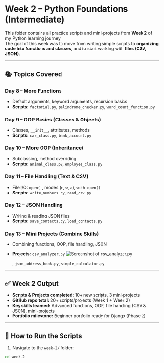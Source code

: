 # Week 2 – Python Foundations (Intermediate)

This folder contains all practice scripts and mini-projects from **Week 2** of my Python learning journey.  
The goal of this week was to move from writing simple scripts to **organizing code into functions and classes**, and to start working with **files (CSV, JSON).**

---

## 📚 Topics Covered

### Day 8 – More Functions
- Default arguments, keyword arguments, recursion basics  
- **Scripts:** `factorial.py`, `palindrome_checker.py`, `word_count_function.py`

### Day 9 – OOP Basics (Classes & Objects)
- Classes, `__init__`, attributes, methods  
- **Scripts:** `car_class.py`, `bank_account.py`

### Day 10 – More OOP (Inheritance)
- Subclassing, method overriding  
- **Scripts:** `animal_class.py`, `employee_class.py`

### Day 11 – File Handling (Text & CSV)
- File I/O: `open()`, modes (`r`, `w`, `a`), `with open()`  
- **Scripts:** `write_numbers.py`, `read_csv.py`

### Day 12 – JSON Handling
- Writing & reading JSON files  
- **Scripts:** `save_contacts.py`, `load_contacts.py`

### Day 13 – Mini Projects (Combine Skills)
- Combining functions, OOP, file handling, JSON  
- **Projects:** `csv_analyzer.py`
    ![Screenshot of csv_analyzer.py](<Screenshot 2025-09-18 at 8.43.37 AM.jpeg>)

    , `json_address_book.py`, `simple_calculator.py`

<!-- ### Day 14 – Review + HackerRank
- Revision & practice with Python problems on loops, sets, dicts, functions   -->

---

## ✅ Week 2 Output

- **Scripts & Projects completed:** 10+ new scripts, 3 mini-projects  
- **GitHub repo total:** 20+ scripts/projects (Week 1 + Week 2)  
- **Key skills learned:** Advanced functions, OOP, file handling (CSV & JSON), mini-projects  
- **Portfolio milestone:** Beginner portfolio ready for Django (Phase 2)  

---

## 🔧 How to Run the Scripts

1. Navigate to the `week-2/` folder:
```bash
cd week-2
